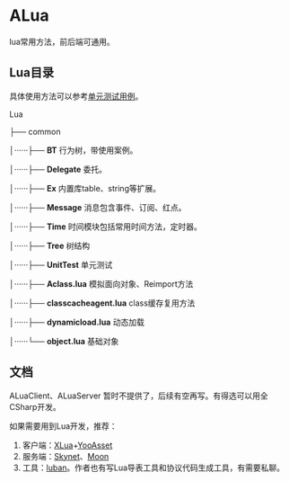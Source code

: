 # ALua
lua常用方法，前后端可通用。



## Lua目录

具体使用方法可以参考[单元测试用例](https://github.com/ZensYue/ALua/tree/main/Lua/common/UnitTest)。

Lua

├── common

│······├── **BT** 行为树，带使用案例。

│······├── **Delegate** 委托。

│······├──  **Ex** 内置库table、string等扩展。

│······├── **Message** 消息包含事件、订阅、红点。

│······├── **Time** 时间模块包括常用时间方法，定时器。

│······├── **Tree** 树结构

│······├── **UnitTest** 单元测试

│······├── **Aclass.lua** 模拟面向对象、Reimport方法

│······├── **classcacheagent.lua** class缓存复用方法

│······├── **dynamicload.lua** 动态加载

│······└── **object.lua** 基础对象



## 文档

ALuaClient、ALuaServer 暂时不提供了，后续有空再写。有得选可以用全CSharp开发。

如果需要用到Lua开发，推荐：

1. 客户端：[XLua](https://github.com/Tencent/xLua)+[YooAsset](https://github.com/tuyoogame/YooAsset)
2. 服务端：[Skynet](https://github.com/cloudwu/skynet)、[Moon](https://github.com/sniper00/moon)
3. 工具：[luban](https://github.com/focus-creative-games/luban)。作者也有写Lua导表工具和协议代码生成工具，有需要私聊。



